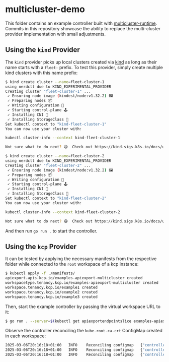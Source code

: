 # multicluster-demo

This folder contains an example controller built with [multicluster-runtime](https://github.com/kubernetes-sigs/multicluster-runtime). Commits in this repository showcase the ability to replace the multi-cluster provider implementation with small adjustments.

## Using the `kind` Provider

The `kind` provider picks up local clusters created via [kind](https://kind.sigs.k8s.io/) as long as their name starts with a `fleet-` prefix. To test this provider, simply create multiple kind clusters with this name prefix:

```sh
$ kind create cluster --name=fleet-cluster-1
using nerdctl due to KIND_EXPERIMENTAL_PROVIDER
Creating cluster "fleet-cluster-1" ...
 ✓ Ensuring node image (kindest/node:v1.32.2) 🖼
 ✓ Preparing nodes 📦
 ✓ Writing configuration 📜
 ✓ Starting control-plane 🕹️
 ✓ Installing CNI 🔌
 ✓ Installing StorageClass 💾
Set kubectl context to "kind-fleet-cluster-1"
You can now use your cluster with:

kubectl cluster-info --context kind-fleet-cluster-1

Not sure what to do next? 😅  Check out https://kind.sigs.k8s.io/docs/user/quick-start/

$ kind create cluster --name=fleet-cluster-2
using nerdctl due to KIND_EXPERIMENTAL_PROVIDER
Creating cluster "fleet-cluster-2" ...
 ✓ Ensuring node image (kindest/node:v1.32.2) 🖼
 ✓ Preparing nodes 📦
 ✓ Writing configuration 📜
 ✓ Starting control-plane 🕹️
 ✓ Installing CNI 🔌
 ✓ Installing StorageClass 💾
Set kubectl context to "kind-fleet-cluster-2"
You can now use your cluster with:

kubectl cluster-info --context kind-fleet-cluster-2

Not sure what to do next? 😅  Check out https://kind.sigs.k8s.io/docs/user/quick-start/
```

And then run `go run .` to start the controller.

## Using the `kcp` Provider

It can be tested by applying the necessary manifests from the respective folder while connected to the `root` workspace of a kcp instance:

```sh
$ kubectl apply -f ./manifests/
apiexport.apis.kcp.io/examples-apiexport-multicluster created
workspacetype.tenancy.kcp.io/examples-apiexport-multicluster created
workspace.tenancy.kcp.io/example1 created
workspace.tenancy.kcp.io/example2 created
workspace.tenancy.kcp.io/example3 created
```

Then, start the example controller by passing the virtual workspace URL to it:

```sh
$ go run . --server=$(kubectl get apiexportendpointslice examples-apiexport-multicluster -o jsonpath="{.status.endpoints[0].url}")
```

Observe the controller reconciling the `kube-root-ca.crt` ConfigMap created in each workspace:

```sh
2025-03-06T20:16:18+01:00	INFO	Reconciling configmap	{"controller": "kcp-configmap-controller", "controllerGroup": "", "controllerKind": "ConfigMap", "reconcileID": "674a4e78-fec6-4e38-a6c2-0a8855259905", "cluster": "27uqz02z4wed6sjb", "name": "kube-root-ca.crt", "uuid": "4fb98e39-23f2-41b7-84a5-60163ca55148"}
2025-03-06T20:16:18+01:00	INFO	Reconciling configmap	{"controller": "kcp-configmap-controller", "controllerGroup": "", "controllerKind": "ConfigMap", "reconcileID": "913bccc0-bc3b-44b6-8508-8f84f6df5340", "cluster": "36ise8guls0p4mb9", "name": "kube-root-ca.crt", "uuid": "0dd90698-ff41-4216-84c3-64125b8dc32d"}
2025-03-06T20:16:18+01:00	INFO	Reconciling configmap	{"controller": "kcp-configmap-controller", "controllerGroup": "", "controllerKind": "ConfigMap", "reconcileID": "0aebc78a-a531-49e8-86c5-17a7407c57e2", "cluster": "1u97oi9csiunqu76", "name": "kube-root-ca.crt", "uuid": "c2094526-68f7-4743-bb6b-1492b2630419"}
```
